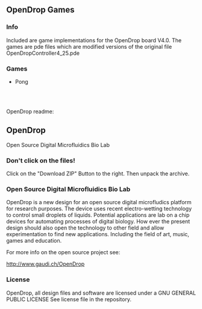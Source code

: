 ## OpenDrop Games

### Info

Included are game implementations for the OpenDrop board V4.0. The games are pde files which are modified versions of the original file OpenDropController4_25.pde

### Games

- Pong

<br/>
<br/>

OpenDrop readme:

## OpenDrop 

Open Source Digital Microfluidics Bio Lab

### Don't click on the files!
Click on the "Download ZIP" Button to the right.
Then unpack the archive.

### Open Source Digital Microfluidics Bio Lab

OpenDrop is a new design for an open source digital microfludics platform for research purposes. The device uses recent electro-wetting technology to control small droplets of liquids. Potential applications are lab on a chip devices for automating processes of digital biology. How ever the present design should also open the technology to other field and allow experimentation to find new applications. Including the field of art, music, games and education.

For more info on the open source project see:

http://www.gaudi.ch/OpenDrop

### License

OpenDrop, all design files and software are licensed under a GNU GENERAL PUBLIC LICENSE
See license file in the repository.

